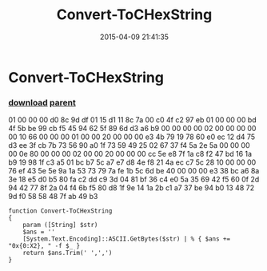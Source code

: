 ﻿---
pid:            5821
parent:         1155
children:       
poster:         bobby thing
title:          Convert-ToCHexString
date:           2015-04-09 21:41:35
description:    01 00 00 00 d0 8c 9d df 01 15 d1 11 8c 7a 00 c0 4f c2 97 eb 01 
  00 00 00 bd 4f 5b be 99 cb f5 45 94 62 5f 89 6d d3 a6 b9 00 00 00 00 02 00 
  00 00 00 00 10 66 00 00 00 01 00 00 20 00 00 00 e3 4b 79 19 78 60 e0 ec 12 
  d4 75 d3 ee 3f cb 7b 73 56 90 a0 1f 73 59 49 25 02 67 37 f4 5a 2e 5a 00 00 
  00 00 0e 80 00 00 00 02 00 00 20 00 00 00 cc 5e e8 7f 1a c8 f2 47 bd 16 1a 
  b9 19 98 1f c3 a5 01 bc b7 5c a7 e7 d8 4e f8 21 4a ec c7 5c 28 10 00 00 00 
  76 ef 43 5e 5e 9a 1a 53 73 79 7a fe 1b 5c 6d be 40 00 00 00 e3 38 bc a6 8a 
  3e 18 e5 d0 b5 80 fa c2 dd c9 3d 04 81 bf 36 c4 e0 5a 35 69 42 f5 60 0f 2d 
  94 42 77 8f 2a 04 f4 6b f5 80 d8 1f 9e 14 1a 2b c1 a7 37 be 94 b0 13 48 72 
  9d f0 58 58 48 7f ab 49 b3

format:         vbnet
---

# Convert-ToCHexString

### [download](5821.vb) [parent](1155.md) 

01 00 00 00 d0 8c 9d df 01 15 d1 11 8c 7a 00 c0 4f c2 97 eb 01 
  00 00 00 bd 4f 5b be 99 cb f5 45 94 62 5f 89 6d d3 a6 b9 00 00 00 00 02 00 
  00 00 00 00 10 66 00 00 00 01 00 00 20 00 00 00 e3 4b 79 19 78 60 e0 ec 12 
  d4 75 d3 ee 3f cb 7b 73 56 90 a0 1f 73 59 49 25 02 67 37 f4 5a 2e 5a 00 00 
  00 00 0e 80 00 00 00 02 00 00 20 00 00 00 cc 5e e8 7f 1a c8 f2 47 bd 16 1a 
  b9 19 98 1f c3 a5 01 bc b7 5c a7 e7 d8 4e f8 21 4a ec c7 5c 28 10 00 00 00 
  76 ef 43 5e 5e 9a 1a 53 73 79 7a fe 1b 5c 6d be 40 00 00 00 e3 38 bc a6 8a 
  3e 18 e5 d0 b5 80 fa c2 dd c9 3d 04 81 bf 36 c4 e0 5a 35 69 42 f5 60 0f 2d 
  94 42 77 8f 2a 04 f4 6b f5 80 d8 1f 9e 14 1a 2b c1 a7 37 be 94 b0 13 48 72 
  9d f0 58 58 48 7f ab 49 b3


```vbnet
function Convert-ToCHexString 
{
	param ([String] $str) 
	$ans = ''
	[System.Text.Encoding]::ASCII.GetBytes($str) | % { $ans += "0x{0:X2}, " -f $_ }
	return $ans.Trim(' ',',')
}
```
